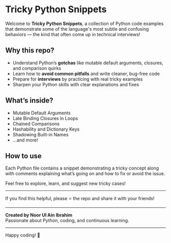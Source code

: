 # Tricky Python Snippets

Welcome to **Tricky Python Snippets**, a collection of Python code examples that demonstrate some of the language's most subtle and confusing behaviors — the kind that often come up in technical interviews!

## Why this repo?

- Understand Python’s **gotchas** like mutable default arguments, closures, and comparison quirks  
- Learn how to **avoid common pitfalls** and write cleaner, bug-free code  
- Prepare for **interviews** by practicing with real tricky examples  
- Sharpen your Python skills with clear explanations and fixes  

## What’s inside?

- Mutable Default Arguments  
- Late Binding Closures in Loops  
- Chained Comparisons  
- Hashability and Dictionary Keys  
- Shadowing Built-in Names  
- …and more!

## How to use

Each Python file contains a snippet demonstrating a tricky concept along with comments explaining what’s going on and how to fix or avoid the issue.

Feel free to explore, learn, and suggest new tricky cases!

---

If you find this helpful, please ⭐ the repo and share it with your friends!

---

**Created by Noor Ul Ain Ibrahim**  
Passionate about Python, coding, and continuous learning.

---

Happy coding! 🚀
